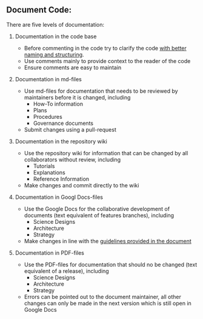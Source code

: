 ## Document Code:   

There are five levels of documentation: 
  
1. Documentation in the code base  
    * Before commenting in the code try to clarify the code [with better naming and structuring](https://medium.com/@andrewgoldis/how-to-document-source-code-responsibly-2b2f303aa525). 
    * Use comments mainly to provide context to the reader of the code
    * Ensure comments are easy to maintain

1. Documentation in md-files
    * Use md-files for documentation that needs to be reviewed by maintainers before it is changed, including
        * How-To information
        * Plans 
        * Procedures
        * Governance documents
    * Submit changes using a pull-request

1. Documentation in the repository wiki
    * Use the repository wiki for information that can be changed by all collaborators without review, including
        * Tutorials
        * Explanations
        * Reference Information
    * Make changes and commit directly to the wiki
 
1. Documentation in Googl Docs-files
    * Use the Google Docs for the collaborative development of documents (text equivalent of features branches), including
        * Science Designs
        * Architecture 
        * Strategy
    * Make changes in line with the [guidelines provided in the document](https://docs.google.com/document/d/1feo9G91bbjth9RZ4606Rag4tAdRxuYpfnlWecs-gbbY/edit?usp=sharing)

1. Documentation in PDF-files
    * Use the PDF-files for documentation that should no be changed (text equivalent of a release), including
        * Science Designs
        * Architecture
        * Strategy
    * Errors can be pointed out to the document maintainer, all other changes can only be made in the next version which is still open in Google Docs
    
 

